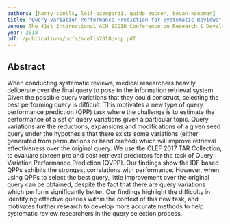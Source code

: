 ```yaml
---
authors: [harry-scells, leif-azzopardi, guido-zuccon, bevan-koopman]
title: "Query Variation Performance Prediction for Systematic Reviews"
venue: The 41st International ACM SIGIR Conference on Research & Development in Information Retrieval
year: 2018
pdf: /publications/pdfs/scells2018qvpp.pdf
---
```


## Abstract

When conducting systematic reviews, medical researchers heavily deliberate over the final query to pose to the information retrieval system. Given the possible query variations that they could construct, selecting the best performing query is difficult.
This motivates a new type of query performance prediction (QPP) task where the challenge is to estimate the performance of a set of query variations given a particular topic. Query variations are the reductions, expansions and modifications of a given seed query under the hypothesis that there exists some variations (either generated from permutations or hand crafted) which will improve retrieval effectiveness over the original query. We use the CLEF 2017 TAR Collection, to evaluate sixteen pre and post retrieval predictors for the task of Query Variation Performance Prediction (QVPP).
Our findings show the IDF based QPPs exhibits the strongest correlations with performance. However, when using QPPs to select the best query, little improvement over the original query can be obtained, despite the fact that there are query variations which perform significantly better. Our findings highlight the difficulty in identifying effective queries within the context of this new task, and motivates further research to develop more accurate methods to help systematic review researchers in the query selection process.